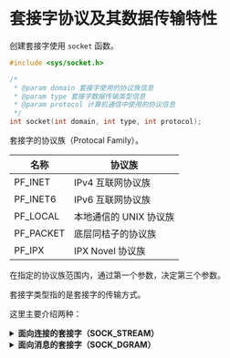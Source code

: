 # 套接字协议及其数据传输特性

创建套接字使用 `socket` 函数。

```c
#include <sys/socket.h>

/*
 * @param domain 套接字使用的协议族信息
 * @param type 套接字数据传输类型信息
 * @param protocol 计算机通信中使用的协议信息
 */
int socket(int domain, int type, int protocol);
```

套接字的协议族（Protocal Family）。

| 名称      | 协议族                 |
|-----------|------------------------|
| PF_INET   | IPv4 互联网协议族      |
| PF_INET6  | IPv6 互联网协议族      |
| PF_LOCAL  | 本地通信的 UNIX 协议族 |
| PF_PACKET | 底层同桔子的协议族     |
| PF_IPX    | IPX Novel 协议族       |

在指定的协议族范围内，通过第一个参数，决定第三个参数。

套接字类型指的是套接字的传输方式。

这里主要介绍两种：

<style type="text/css" media="all">
summary {
    font-weight: bold;
}
</style>

<details>
  <summary>面向连接的套接字（SOCK_STREAM）</summary>
  面向连接的套接字具有如下特点：
  1. 数据在传输过程中不会丢失。
  2. 按序传输数据。
  3. 传输的数据不存在数据边界。

  收发数据的套接字内部有缓冲。调用 `read` 函数和 `write` 函数的次数，并无太大意义。所以说面向连接的套接字不存在数据边界。

  当套接字缓冲满了的时候也不会丢失数据，因为只有没有确认收到，套接字就会一直发送。
</details>

<details>
  <summary>面向消息的套接字（SOCK_DGRAM）</summary>
  面向
</details>
